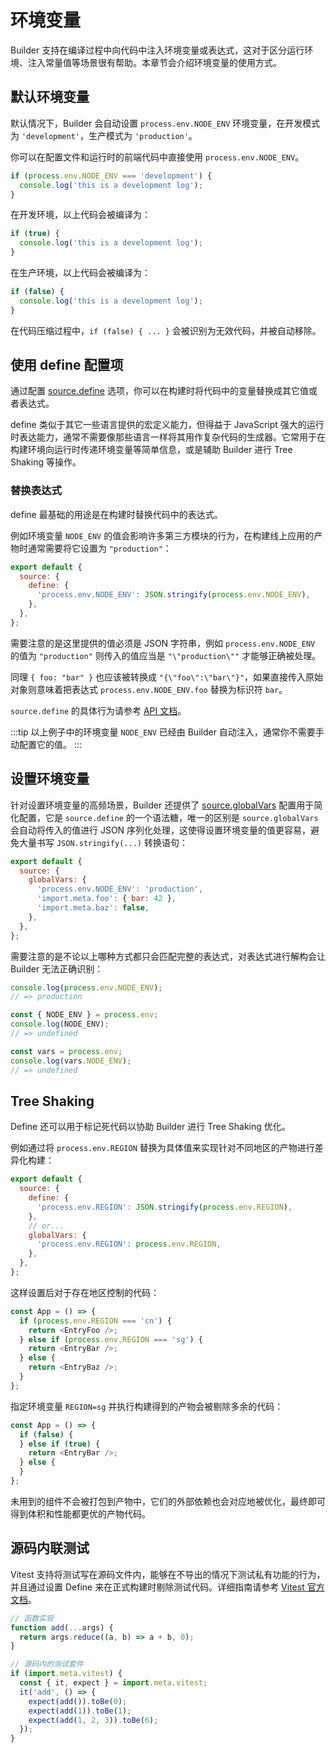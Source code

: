 # 环境变量

Builder 支持在编译过程中向代码中注入环境变量或表达式，这对于区分运行环境、注入常量值等场景很有帮助。本章节会介绍环境变量的使用方式。

## 默认环境变量

默认情况下，Builder 会自动设置 `process.env.NODE_ENV` 环境变量，在开发模式为 `'development'`，生产模式为 `'production'`。

你可以在配置文件和运行时的前端代码中直接使用 `process.env.NODE_ENV`。

```ts
if (process.env.NODE_ENV === 'development') {
  console.log('this is a development log');
}
```

在开发环境，以上代码会被编译为：

```js
if (true) {
  console.log('this is a development log');
}
```

在生产环境，以上代码会被编译为：

```js
if (false) {
  console.log('this is a development log');
}
```

在代码压缩过程中，`if (false) { ... }` 会被识别为无效代码，并被自动移除。

## 使用 define 配置项

通过配置 [source.define](/zh/api/config-source.html#source-define) 选项，你可以在构建时将代码中的变量替换成其它值或者表达式。

define 类似于其它一些语言提供的宏定义能力，但得益于 JavaScript 强大的运行时表达能力，通常不需要像那些语言一样将其用作复杂代码的生成器。它常用于在构建环境向运行时传递环境变量等简单信息，或是辅助 Builder 进行 Tree Shaking 等操作。

### 替换表达式

define 最基础的用途是在构建时替换代码中的表达式。

例如环境变量 `NODE_ENV` 的值会影响许多第三方模块的行为，在构建线上应用的产物时通常需要将它设置为 `"production"`：

```js
export default {
  source: {
    define: {
      'process.env.NODE_ENV': JSON.stringify(process.env.NODE_ENV),
    },
  },
};
```

需要注意的是这里提供的值必须是 JSON 字符串，例如 `process.env.NODE_ENV` 的值为 `"production"` 则传入的值应当是 `"\"production\""` 才能够正确被处理。

同理 `{ foo: "bar" }` 也应该被转换成 `"{\"foo\":\"bar\"}"`，如果直接传入原始对象则意味着把表达式 `process.env.NODE_ENV.foo` 替换为标识符 `bar`。

`source.define` 的具体行为请参考 [API 文档](/api/config-source.html#source-define)。

:::tip
以上例子中的环境变量 `NODE_ENV` 已经由 Builder 自动注入，通常你不需要手动配置它的值。
:::

## 设置环境变量

针对设置环境变量的高频场景，Builder 还提供了 [source.globalVars](/zh/api/config-source.html#source-globalvars) 配置用于简化配置，它是 `source.define` 的一个语法糖，唯一的区别是 `source.globalVars` 会自动将传入的值进行 JSON 序列化处理，这使得设置环境变量的值更容易，避免大量书写 `JSON.stringify(...)` 转换语句：

```js
export default {
  source: {
    globalVars: {
      'process.env.NODE_ENV': 'production',
      'import.meta.foo': { bar: 42 },
      'import.meta.baz': false,
    },
  },
};
```

需要注意的是不论以上哪种方式都只会匹配完整的表达式，对表达式进行解构会让 Builder 无法正确识别：

```js
console.log(process.env.NODE_ENV);
// => production

const { NODE_ENV } = process.env;
console.log(NODE_ENV);
// => undefined

const vars = process.env;
console.log(vars.NODE_ENV);
// => undefined
```

## Tree Shaking

Define 还可以用于标记死代码以协助 Builder 进行 Tree Shaking 优化。

例如通过将 `process.env.REGION` 替换为具体值来实现针对不同地区的产物进行差异化构建：

```js
export default {
  source: {
    define: {
      'process.env.REGION': JSON.stringify(process.env.REGION),
    },
    // or...
    globalVars: {
      'process.env.REGION': process.env.REGION,
    },
  },
};
```

这样设置后对于存在地区控制的代码：

```js
const App = () => {
  if (process.env.REGION === 'cn') {
    return <EntryFoo />;
  } else if (process.env.REGION === 'sg') {
    return <EntryBar />;
  } else {
    return <EntryBaz />;
  }
};
```

指定环境变量 `REGION=sg` 并执行构建得到的产物会被剔除多余的代码：

```js
const App = () => {
  if (false) {
  } else if (true) {
    return <EntryBar />;
  } else {
  }
};
```

未用到的组件不会被打包到产物中，它们的外部依赖也会对应地被优化，最终即可得到体积和性能都更优的产物代码。

## 源码内联测试

Vitest 支持将测试写在源码文件内，能够在不导出的情况下测试私有功能的行为，并且通过设置 Define 来在正式构建时剔除测试代码。详细指南请参考 [Vitest 官方文档](https://cn.vitest.dev/guide/in-source.html)。

```js
// 函数实现
function add(...args) {
  return args.reduce((a, b) => a + b, 0);
}

// 源码内的测试套件
if (import.meta.vitest) {
  const { it, expect } = import.meta.vitest;
  it('add', () => {
    expect(add()).toBe(0);
    expect(add(1)).toBe(1);
    expect(add(1, 2, 3)).toBe(6);
  });
}
```
